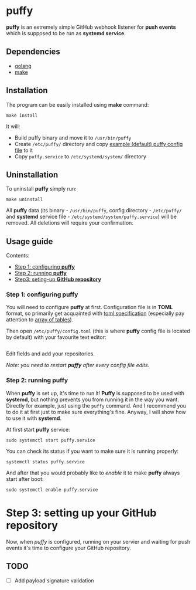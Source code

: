 # puffy
**puffy** is an extremely simple GitHub webhook listener for **push events** 
which is supposed to be run as **systemd service**.

## Dependencies
* [golang](https://go.dev)
* [make](https://www.gnu.org/software/make/)

## Installation
The program can be easily installed using **make** command:

```shell
make install
```

It will:
* Build puffy binary and move it to `/usr/bin/puffy`
* Create `/etc/puffy/` directory and copy [example (default) puffy config file]() to it
* Copy `puffy.service` to `/etc/systemd/system/` directory

## Uninstallation
To uninstall **puffy** simply run:

```shell
make uninstall
```

All **puffy** data (its binary - `/usr/bin/puffy`, config directory - `/etc/puffy/` 
and **systemd** service file - `/etc/systemd/system/puffy.service`) will be removed. 
All deletions will require your confirmation.

## Usage guide
Contents:
* [Step 1: configuring **puffy**]()
* [Step 2: running **puffy**]()
* [Step3: seting-up **GitHub repository**]()

### Step 1: configuring puffy
You will need to configure **puffy** at first. Configuration file is in **TOML** format, so 
primarily get acquainted with [toml specification](https://toml.io/en/v1.0.0) 
(especially pay attention to [array of tables](https://toml.io/en/v1.0.0#array-of-tables)).

Then open `/etc/puffy/config.toml` (this is where **puffy** config file is located by default) 
with your favourite text editor:
```toml

```

Edit fields and add your repositories.

_Note: you need to restart **puffy** after every config file edits._

### Step 2: running puffy
When **puffy** is set up, it's time to run it! **Puffy** is supposed to be used with **systemd**, 
but nothing prevents you from running it in the way you want. 
Directly for example, just using the `puffy` command. And I recommend you to do it at first just to make sure everything's fine. Anyway, I will show how to use it with **systemd**.



At first start **puffy** service:

`sudo systemctl start puffy.service`

You can check its status if you want to make sure it is running properly:

`systemctl status puffy.service`

And after that you would probably like to *enable* it to make **puffy** always start after boot:

`sudo systemctl enable puffy.service`


# Step 3: setting up your GitHub repository
Now, when *puffy* is configured, running on your servier and waiting for push events it's time to configure your GitHub repository.

## TODO
- [ ] Add payload signature validation
